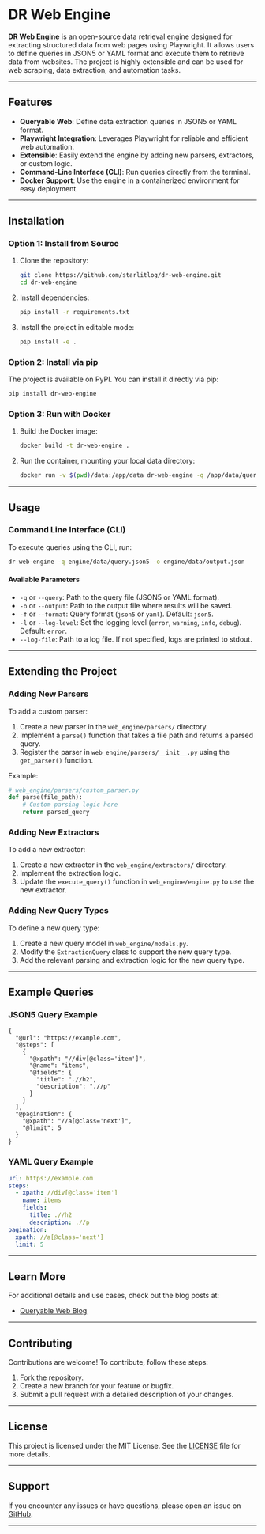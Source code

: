 # DR Web Engine

**DR Web Engine** is an open-source data retrieval engine designed for extracting structured data from web pages using Playwright. It allows users to define queries in JSON5 or YAML format and execute them to retrieve data from websites. The project is highly extensible and can be used for web scraping, data extraction, and automation tasks.

---

## Features
- **Queryable Web**: Define data extraction queries in JSON5 or YAML format.
- **Playwright Integration**: Leverages Playwright for reliable and efficient web automation.
- **Extensible**: Easily extend the engine by adding new parsers, extractors, or custom logic.
- **Command-Line Interface (CLI)**: Run queries directly from the terminal.
- **Docker Support**: Use the engine in a containerized environment for easy deployment.

---

## Installation

### **Option 1: Install from Source**
1. Clone the repository:
   ```bash
   git clone https://github.com/starlitlog/dr-web-engine.git
   cd dr-web-engine
   ```
2. Install dependencies:
   ```bash
   pip install -r requirements.txt
   ```
3. Install the project in editable mode:
   ```bash
   pip install -e .
   ```

### **Option 2: Install via pip**
The project is available on PyPI. You can install it directly via pip:
```bash
pip install dr-web-engine
```

### **Option 3: Run with Docker**
1. Build the Docker image:
   ```bash
   docker build -t dr-web-engine .
   ```
2. Run the container, mounting your local data directory:
   ```bash
   docker run -v $(pwd)/data:/app/data dr-web-engine -q /app/data/query.json5 -o /app/data/output.json
   ```

---

## Usage

### **Command Line Interface (CLI)**
To execute queries using the CLI, run:
```bash
dr-web-engine -q engine/data/query.json5 -o engine/data/output.json
```

#### **Available Parameters**
- `-q` or `--query`: Path to the query file (JSON5 or YAML format).
- `-o` or `--output`: Path to the output file where results will be saved.
- `-f` or `--format`: Query format (`json5` or `yaml`). Default: `json5`.
- `-l` or `--log-level`: Set the logging level (`error`, `warning`, `info`, `debug`). Default: `error`.
- `--log-file`: Path to a log file. If not specified, logs are printed to stdout.

---

## Extending the Project

### **Adding New Parsers**
To add a custom parser:
1. Create a new parser in the `web_engine/parsers/` directory.
2. Implement a `parse()` function that takes a file path and returns a parsed query.
3. Register the parser in `web_engine/parsers/__init__.py` using the `get_parser()` function.

Example:
```python
# web_engine/parsers/custom_parser.py
def parse(file_path):
    # Custom parsing logic here
    return parsed_query
```

### **Adding New Extractors**
To add a new extractor:
1. Create a new extractor in the `web_engine/extractors/` directory.
2. Implement the extraction logic.
3. Update the `execute_query()` function in `web_engine/engine.py` to use the new extractor.

### **Adding New Query Types**
To define a new query type:
1. Create a new query model in `web_engine/models.py`.
2. Modify the `ExtractionQuery` class to support the new query type.
3. Add the relevant parsing and extraction logic for the new query type.

---

## Example Queries

### **JSON5 Query Example**
```json5
{
  "@url": "https://example.com",
  "@steps": [
    {
      "@xpath": "//div[@class='item']",
      "@name": "items",
      "@fields": {
        "title": ".//h2",
        "description": ".//p"
      }
    }
  ],
  "@pagination": {
    "@xpath": "//a[@class='next']",
    "@limit": 5
  }
}
```

### **YAML Query Example**
```yaml
url: https://example.com
steps:
  - xpath: //div[@class='item']
    name: items
    fields:
      title: .//h2
      description: .//p
pagination:
  xpath: //a[@class='next']
  limit: 5
```

---

## Learn More

For additional details and use cases, check out the blog posts at:
- [Queryable Web Blog](https://ylli.prifti.us/category/queryable-web/)

---

## Contributing

Contributions are welcome! To contribute, follow these steps:
1. Fork the repository.
2. Create a new branch for your feature or bugfix.
3. Submit a pull request with a detailed description of your changes.

---

## License

This project is licensed under the MIT License. See the [LICENSE](LICENSE) file for more details.

---

## Support

If you encounter any issues or have questions, please open an issue on [GitHub](https://github.com/starlitlog/dr-web-engine/issues).

---
